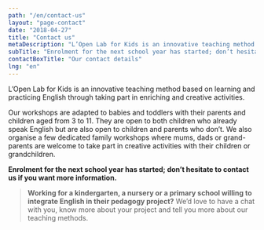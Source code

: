 ```yaml
---
path: "/en/contact-us"
layout: "page-contact"
date: "2018-04-27"
title: "Contact us"
metaDescription: "L’Open Lab for Kids is an innovative teaching method based on learning and practicing English through taking part in enriching and creative activities."
subTitle: "Enrolment for the next school year has started; don’t hesitate to contact us if you have any questions."
contactBoxTitle: "Our contact details"
lng: "en"
---
```


L’Open Lab for Kids is an innovative teaching method based on learning and practicing English through taking part in enriching and creative activities.

Our workshops are adapted to babies and toddlers with their parents and children aged from 3 to 11. They are open to both children who already speak English but are also open to children and parents who don’t. We also organise a few dedicated family workshops where mums, dads or grand-parents are welcome to take part in creative activities with their children or grandchildren.

**Enrolment for the next school year has started; don’t hesitate to contact us if you want more information.**

> **Working for a kindergarten, a nursery or a primary school willing to integrate English in their pedagogy project?** We’d love to have a chat with you, know more about your project and tell you more about our teaching methods.